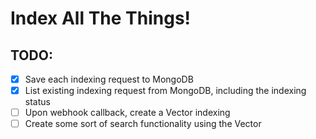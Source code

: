 # Index All The Things!

## TODO:

- [x] Save each indexing request to MongoDB
- [x] List existing indexing request from MongoDB, including the indexing status
- [ ] Upon webhook callback, create a Vector indexing
- [ ] Create some sort of search functionality using the Vector